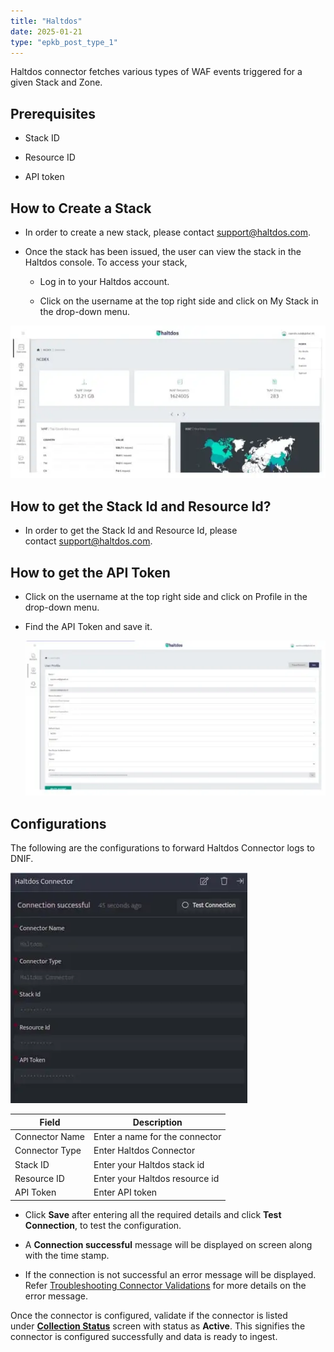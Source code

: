 ```yaml
---
title: "Haltdos"
date: 2025-01-21
type: "epkb_post_type_1"
---
```


Haltdos connector fetches various types of WAF events triggered for a given Stack and Zone.

## **Prerequisites**

- Stack ID

- Resource ID

- API token

## **How to Create a Stack**

- In order to create a new stack, please contact [support@haltdos.com](mailto:).

- Once the stack has been issued, the user can view the stack in the Haltdos console. To access your stack,
    - Log in to your Haltdos account.
    
    - Click on the username at the top right side and click on My Stack in the drop-down menu.

![image 1-Nov-16-2023-09-46-38-6061-AM](./images-Haltdos/Haltdos-1.webp)

## **How to get the Stack Id and Resource Id?**

- In order to get the Stack Id and Resource Id, please contact [support@haltdos.com](mailto:).

## **How to get the API Token**

- Click on the username at the top right side and click on Profile in the drop-down menu.

- Find the API Token and save it.  
      
      
    ![image 2-Nov-16-2023-09-47-07-0020-AM](./images-Haltdos/Haltdos-2.webp)

## **Configurations**

The following are the configurations to forward Haltdos Connector logs to DNIF.‌

![image 3-Nov-16-2023-09-48-53-8442-AM](./images-Haltdos/Haltdos-3.webp)

| **Field** | **Description** |
| --- | --- |
| Connector Name | Enter a name for the connector |
| Connector Type | Enter Haltdos Connector |
| Stack ID | Enter your Haltdos stack id |
| Resource ID | Enter your Haltdos resource id |
| API Token | Enter API token |

- Click **Save** after entering all the required details and click **Test Connection**, to test the configuration.

- A **Connection successful** message will be displayed on screen along with the time stamp.

- If the connection is not successful an error message will be displayed. Refer [Troubleshooting Connector Validations](https://dnif.it/kb/troubleshooting-and-debugging/troubleshooting-connector-validations/) for more details on the error message.

Once the connector is configured, validate if the connector is listed under **[Collection Status](https://dnif.it/kb/operations/collection-status/)** screen with status as **Active**. This signifies the connector is configured successfully and data is ready to ingest.
